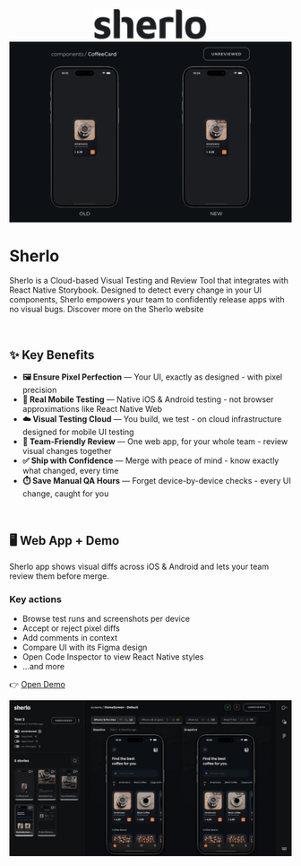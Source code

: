 <div align="center">
  <a href="https://sherlo.io/">
    <picture>
      <source media="(prefers-color-scheme: dark)" srcset="./assets/logo-dark.svg">
      <img src="./assets/logo-light.svg" alt="Sherlo" width="200" />
    </picture>
  </a>
</div>

<div align="center">
  <img src="./assets/sherlo.gif" alt="XXXXXXX" />
</div>

# Sherlo

Sherlo is a Cloud-based Visual Testing and Review Tool that integrates with React Native Storybook. Designed to detect every change in your UI components, Sherlo empowers your team to confidently release apps with no visual bugs. Discover more on the Sherlo website

<br />

## ✨ Key Benefits

- **🖼️ Ensure Pixel Perfection** — Your UI, exactly as designed - with pixel precision
- **📱 Real Mobile Testing** — Native iOS & Android testing - not browser approximations like React Native Web
- **☁️ Visual Testing Cloud** — You build, we test - on cloud infrastructure designed for mobile UI testing
- **🤝 Team-Friendly Review** — One web app, for your whole team - review visual changes together
- **✅ Ship with Confidence** — Merge with peace of mind - know exactly what changed, every time
- **⏱️ Save Manual QA Hours** — Forget device-by-device checks - every UI change, caught for you

<br />

## 🖥️ Web App + Demo

Sherlo app shows visual diffs across iOS & Android and lets your team review them before merge.

### Key actions

- Browse test runs and screenshots per device
- Accept or reject pixel diffs
- Add comments in context
- Compare UI with its Figma design
- Open Code Inspector to view React Native styles
- …and more

👉 [Open Demo](https://app.sherlo.io/demo)

<div align="center">
  <img src="./assets/app.webp" alt="Sherlo – podgląd aplikacji" />
</div>
